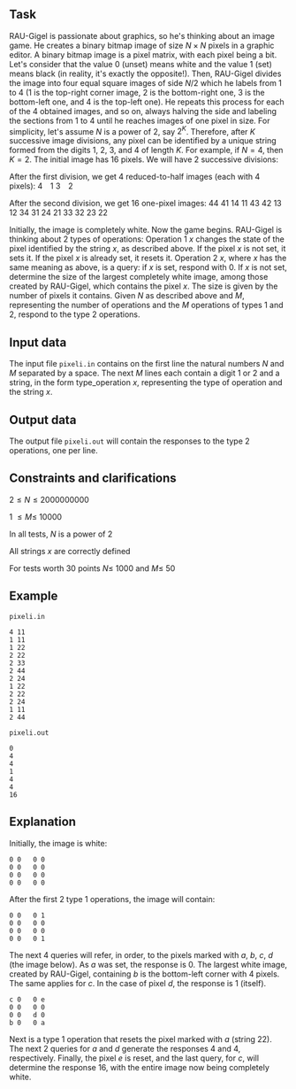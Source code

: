 ## Task

RAU-Gigel is passionate about graphics, so he's thinking about an image game. He creates a binary bitmap image of size $N \times N$ pixels in a graphic editor. A binary bitmap image is a pixel matrix, with each pixel being a bit. Let's consider that the value 0 (unset) means white and the value 1 (set) means black (in reality, it's exactly the opposite!). Then, RAU-Gigel divides the image into four equal square images of side $N / 2$ which he labels from 1 to 4 (1 is the top-right corner image, 2 is the bottom-right one, 3 is the bottom-left one, and 4 is the top-left one). He repeats this process for each of the 4 obtained images, and so on, always halving the side and labeling the sections from 1 to 4 until he reaches images of one pixel in size. For simplicity, let's assume $N$ is a power of 2, say $2^K$. Therefore, after $K$ successive image divisions, any pixel can be identified by a unique string formed from the digits 1, 2, 3, and 4 of length $K$. For example, if $N = 4$, then $K = 2$. The initial image has 16 pixels. We will have 2 successive divisions:

After the first division, we get 4 reduced-to-half images (each with 4 pixels):
4 1
3 2

After the second division, we get 16 one-pixel images:
44 41   14 11
43 42   13 12
34 31   24 21
33 32   23 22

Initially, the image is completely white. Now the game begins. RAU-Gigel is thinking about 2 types of operations:
Operation 1 $x$ changes the state of the pixel identified by the string $x$, as described above. If the pixel $x$ is not set, it sets it. If the pixel $x$ is already set, it resets it.
Operation 2 $x$, where $x$ has the same meaning as above, is a query: if $x$ is set, respond with 0. If $x$ is not set, determine the size of the largest completely white image, among those created by RAU-Gigel, which contains the pixel $x$. The size is given by the number of pixels it contains. Given $N$ as described above and $M$, representing the number of operations and the $M$ operations of types 1 and 2, respond to the type 2 operations.

## Input data

The input file `pixeli.in` contains on the first line the natural numbers $N$ and $M$ separated by a space. The next $M$ lines each contain a digit 1 or 2 and a string, in the form type_operation $x$, representing the type of operation and the string $x$.

## Output data

The output file `pixeli.out` will contain the responses to the type 2 operations, one per line.

## Constraints and clarifications

$2 \leq N \leq 2000000000$

1 $\leq M \leq$ 10000

In all tests, $N$ is a power of 2

All strings $x$ are correctly defined

For tests worth 30 points $N \leq$ 1000 and $M \leq$ 50

## Example

`pixeli.in`
```
4 11
1 11
1 22
2 22
2 33
2 44
2 24
1 22
2 22
2 24
1 11
2 44
```

`pixeli.out`
```
0
4
4
1
4
4
16
```

## Explanation

Initially, the image is white:
```
0 0   0 0
0 0   0 0
0 0   0 0
0 0   0 0
```
After the first 2 type 1 operations, the image will contain:
```
0 0   0 1
0 0   0 0
0 0   0 0
0 0   0 1
```
The next 4 queries will refer, in order, to the pixels marked with $a$, $b$, $c$, $d$ (the image below). As $a$ was set, the response is 0. The largest white image, created by RAU-Gigel, containing $b$ is the bottom-left corner with 4 pixels. The same applies for $c$. In the case of pixel $d$, the response is 1 (itself).
```
c 0   0 e
0 0   0 0
0 0   d 0
b 0   0 a
```
Next is a type 1 operation that resets the pixel marked with $a$ (string 22). The next 2 queries for $a$ and $d$ generate the responses 4 and 4, respectively. Finally, the pixel $e$ is reset, and the last query, for $c$, will determine the response 16, with the entire image now being completely white.